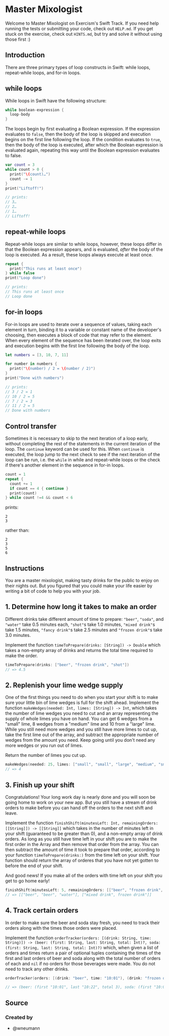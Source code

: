 # Master Mixologist

Welcome to Master Mixologist on Exercism's Swift Track.
If you need help running the tests or submitting your code, check out `HELP.md`.
If you get stuck on the exercise, check out `HINTS.md`, but try and solve it without using those first :)

## Introduction

There are three primary types of loop constructs in Swift: while loops, repeat-while loops, and for-in loops.

## while loops

While loops in Swift have the following structure:

```swift
while boolean-expression {
  loop-body
}
```

The loops begin by first evaluating a Boolean expression. If the expression evaluates to `false`, then the body of the loop is skipped and execution begins on the first line following the loop. If the condition evaluates to `true`, then the body of the loop is executed, after which the Boolean expression is evaluated again, repeating this way until the Boolean expression evaluates to false.

```swift
var count = 3
while count > 0 {
  print("\(count)…")
  count -= 1
}
print("Liftoff!")

// prints:
// 3…
// 2…
// 1…
// Liftoff!
```

## repeat-while loops

Repeat-while loops are similar to while loops, however, these loops differ in that the Boolean expression appears, and is evaluated, _after_ the body of the loop is executed. As a result, these loops always execute at least once.

```swift
repeat {
  print("This runs at least once")
} while false
print("Loop done")

// prints:
// This runs at least once
// Loop done
```

## for-in loops

For-in loops are used to iterate over a sequence of values, taking each element in turn, binding it to a variable or constant name of the developer's choosing, then executes a block of code that may refer to the element. When every element of the sequence has been iterated over, the loop exits and execution begins with the first line following the body of the loop.

```swift
let numbers = [3, 10, 7, 11]

for number in numbers {
  print("\(number) / 2 = \(number / 2)")
}
print("Done with numbers")

// prints:
// 3 / 2 = 1
// 10 / 2 = 5
// 7 / 2 = 3
// 11 / 2 = 5
// Done with numbers
```

## Control transfer

Sometimes it is necessary to skip to the next iteration of a loop early, without completing the rest of the statements in the current iteration of the loop. The `continue` keyword can be used for this. When `continue` is executed, the loop jump to the next check to see if the next iteration of the loop can be run, i.e. the `while` in while and repeat-while loops or the check if there's another element in the sequence in for-in loops.

```swift
count = 1
repeat {
  count += 1
  if count == 4 { continue }
  print(count)
} while count !=4 && count < 6
```

prints:

```
2
3
```

rather than:

```
2
3
5
6
```

## Instructions

You are a master mixologist, making tasty drinks for the public to enjoy on their nights out. But you figured that you could make your life easier by writing a bit of code to help you with your job.

## 1. Determine how long it takes to make an order

Different drinks take different amount of time to prepare: `"beer"`, `"soda"`, and `"water"` take 0.5 minutes each, `"shot"`s take 1.0 minutes, `"mixed drink"`s take 1.5 minutes, `"fancy drink"`s take 2.5 minutes and `"frozen drink"`s take 3.0 minutes.

Implement the function `timeToPrepare(drinks: [String]) -> Double` which takes a non-empty array of drinks and returns the total time required to make the order.

```swift
timeToPrepare(drinks: ["beer", "frozen drink", "shot"])
// => 4.5
```

## 2. Replenish your lime wedge supply

One of the first things you need to do when you start your shift is to make sure your little bin of lime wedges is full for the shift ahead. Implement the function `makeWedges(needed: Int, limes: [String]) -> Int`, which takes the number of lime wedges you need to cut and an array representing the supply of whole limes you have on hand. You can get 6 wedges from a "small" lime, 8 wedges from a "medium" lime and 10 from a "large" lime. While you still need more wedges and you still have more limes to cut up, take the first lime out of the array, and subtract the appropriate number of wedges from the amount you need. Keep going until you don't need any more wedges or you run out of limes.

Return the number of limes you cut up.

```swift
makeWedges(needed: 25, limes: ["small", "small", "large", "medium", "small"])
// => 4
```

## 3. Finish up your shift

Congratulations! Your long work day is nearly done and you will soon be going home to work on your new app. But you still have a stream of drink orders to make before you can hand off the orders to the next shift and leave.

Implement the function `finishShift(minutesLeft: Int, remainingOrders: [[String]]) -> [[String]]` which takes in the number of minutes left in your shift (guaranteed to be greater than 0), and a non-empty array of drink orders. As long as you still have time left in your shift you are to make the first order in the Array and then remove that order from the array. You can then subtract the amount of time it took to prepare that order, according to your function `timeToPrepare(drinks:)` from the time left on your shift. Your function should return the array of orderes that you have not yet gotten to before the end of your shift.

And good news! If you make all of the orders with time left on your shift you get to go home early!

```swift
finishShift(minutesLeft: 5, remainingOrders: [["beer", "frozen drink", "shot], ["fancy drink", "soda"], ["beer", "beer", "water"], ["mixed drink", frozen drink"]])
// => [["beer", "beer", "water"], ["mixed drink", frozen drink"]]
```

## 4. Track certain orders

In order to make sure the beer and soda stay fresh, you need to track their orders along with the times those orders were placed.

Implement the function `orderTracker(orders: [(drink: String, time: String)]) -> (beer: (first: String, last: String, total: Int)?, soda: (first: String, last: String, total: Int)?)` which, when given a list of orders and times return a pair of optional tuples containing the times of the first and last orders of beer and soda along with the total number of orders of each and `nil` if no orders for those beverages were made. You do not need to track any other drinks.

```swift
orderTracker(orders: [(drink: "beer", time: "10:01"), (drink: "frozen drink", time: "10:02"), (drink: "shot", time: "10:05"), (drink: "fancy drink", time: "10:06"), (drink: "soda", time: "10:09"), (drink: "beer", time: "10:15"), (drink: "beer", time: "10:22"), (drink: "water", time: "10:26"), (drink: "mixed drink", time: "10:28"), (drink: "frozen drink", time: "10:33")]

// => (beer: (first "10:01", last "10:22", total 3), soda: (first "10:09", last "10:09", total 1))
```

## Source

### Created by

- @wneumann